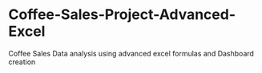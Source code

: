 # Coffee-Sales-Project-Advanced-Excel
Coffee Sales Data analysis using advanced excel formulas and Dashboard creation
